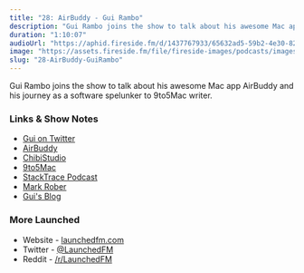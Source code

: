 ```yaml
---
title: "28: AirBuddy - Gui Rambo"
description: "Gui Rambo joins the show to talk about his awesome Mac app AirBuddy and his journey as a software spelunker to 9to5Mac writer."
duration: "1:10:07"
audioUrl: "https://aphid.fireside.fm/d/1437767933/65632ad5-59b2-4e30-82d1-13845dce07dd/4db76488-9970-4e5d-b572-29c889abd23f.mp3"
image: "https://assets.fireside.fm/file/fireside-images/podcasts/images/6/65632ad5-59b2-4e30-82d1-13845dce07dd/episodes/4/4db76488-9970-4e5d-b572-29c889abd23f/cover.jpg"
slug: "28-AirBuddy-GuiRambo"
---
```


<p>Gui Rambo joins the show to talk about his awesome Mac app AirBuddy and his journey as a software spelunker to 9to5Mac writer.</p>

<h3>Links &amp; Show Notes</h3>

<ul>
<li><a href="https://twitter.com/_inside" rel="nofollow">Gui on Twitter</a></li>
<li><a href="https://v2.airbuddy.app" rel="nofollow">AirBuddy</a></li>
<li><a href="https://chibi.app" rel="nofollow">ChibiStudio</a></li>
<li><a href="https://9to5mac.com/author/guirambobr/" rel="nofollow">9to5Mac</a></li>
<li><a href="https://stacktracepodcast.fm" rel="nofollow">StackTrace Podcast</a></li>
<li><a href="https://www.youtube.com/channel/UCY1kMZp36IQSyNx_9h4mpCg" rel="nofollow">Mark Rober</a></li>
<li><a href="https://rambo.codes" rel="nofollow">Gui&#39;s Blog</a></li>
</ul>

<h3>More Launched</h3>

<ul>
<li>Website - <a href="https://launchedfm.com" rel="nofollow">launchedfm.com</a></li>
<li>Twitter - <a href="https://twitter.com/launchedfm" rel="nofollow">@LaunchedFM</a></li>
<li>Reddit - <a href="https://www.reddit.com/r/LaunchedFM/" rel="nofollow">/r/LaunchedFM</a></li>
</ul>

